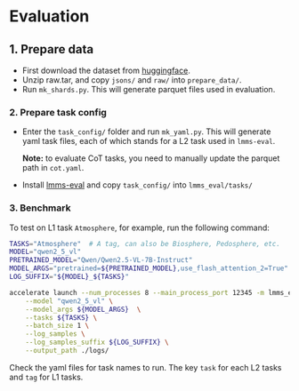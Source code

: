 # Evaluation

## 1. Prepare data

* First download the dataset from [huggingface](https://huggingface.co/datasets/initiacms/OmniEarth-Bench).
* Unzip raw.tar, and copy `jsons/` and `raw/` into `prepare_data/`.
* Run `mk_shards.py`. This will generate parquet files used in evaluation.

### 2. Prepare task config

* Enter the `task_config/` folder and run `mk_yaml.py`. This will generate yaml task files, each of which stands for a L2 task used in `lmms-eval`.

  **Note:** to evaluate CoT tasks, you need to manually update the parquet path in `cot.yaml`.

* Install [lmms-eval](https://github.com/EvolvingLMMs-Lab/lmms-eval?tab=readme-ov-file#installation) and copy `task_config/` into `lmms_eval/tasks/`

### 3. Benchmark

To test on L1 task `Atmosphere`, for example, run the following command:

```bash
TASKS="Atmosphere"	# A tag, can also be Biosphere, Pedosphere, etc.
MODEL="qwen2_5_vl"
PRETRAINED_MODEL="Qwen/Qwen2.5-VL-7B-Instruct"
MODEL_ARGS="pretrained=${PRETRAINED_MODEL},use_flash_attention_2=True"
LOG_SUFFIX="${MODEL}_${TASKS}"

accelerate launch --num_processes 8 --main_process_port 12345 -m lmms_eval \
    --model "qwen2_5_vl" \
    --model_args ${MODEL_ARGS}  \
    --tasks ${TASKS} \
    --batch_size 1 \
    --log_samples \
    --log_samples_suffix ${LOG_SUFFIX} \
    --output_path ./logs/
```

Check the yaml files for task names to run. The key `task` for each L2 tasks and `tag` for L1 tasks.

